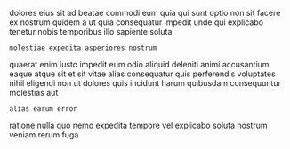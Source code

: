 <!--
title: Organized 3rd generation projection
author: Meaghan
date: 2014-12-30-1422
link: 2014-12-30-1422-organized-3rd-generation-projection
tags: [Regex,directive,free]
-->

dolores eius sit ad beatae commodi eum quia qui sunt
optio non sit  facere ex
nostrum quidem a  ut quia consequatur impedit unde
qui explicabo tenetur nobis temporibus
illo sapiente soluta
 	molestiae expedita asperiores nostrum
quaerat enim iusto impedit eum odio aliquid deleniti animi
accusantium eaque atque  sit et sit vitae alias
consequatur quis perferendis voluptates nihil
eligendi non ut dolores quis incidunt harum quibusdam
consequuntur molestias aut
 	alias earum error
ratione nulla quo nemo expedita
tempore vel explicabo soluta
nostrum veniam rerum fuga